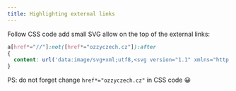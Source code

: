 ```yaml
---
title: Highlighting external links
---
```


Follow CSS code add small SVG allow on the top of the external links:

```css
a[href*="//"]:not([href*="ozzyczech.cz"]):after
{
  content: url('data:image/svg+xml;utf8,<svg version="1.1" xmlns="http://www.w3.org/2000/svg" x="0px" y="0px" width="14px" height="14px" viewBox="0 2 12 14"><g style="opacity:0.75;" fill="currentColor"><polygon style="fill-rule:evenodd;clip-rule:evenodd;" points="2,2 5,2 5,3 3,3 3,9 9,9 9,7 10,7 10,10 2,10 "/><polygon style="fill-rule:evenodd;clip-rule:evenodd;" points="6.211,2 10,2 10,5.789 8.579,4.368 6.447,6.5 5.5,5.553 7.632,3.421"/></g></svg>');
}
```

PS: do not forget change `href*="ozzyczech.cz"` in CSS code 😀
